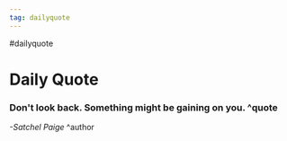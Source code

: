 ```yaml
---
tag: dailyquote
---
```


#dailyquote

# Daily Quote

### Don't look back. Something might be gaining on you. ^quote
*-Satchel Paige* ^author
